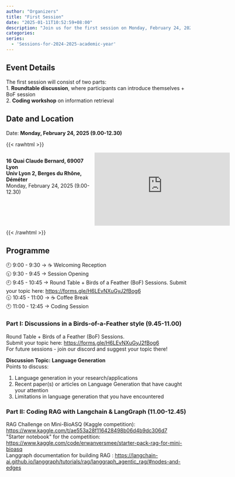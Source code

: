 ```yaml
---
author: "Organizers"
title: "First Session"
date: "2025-01-11T10:52:59+08:00"
description: "Join us for the first session on Monday, February 24, 2025 (9:00–12:30)!"
categories:
series:
  - 'Sessions-for-2024-2025-academic-year'
---
```


## Event Details
The first session will consist of two parts:  
1️. **Roundtable discussion**, where participants can introduce themselves + BoF session  
2️. **Coding workshop** on information retrieval

## Date and Location

Date: **Monday, February 24, 2025 (9.00-12.30)**

{{< rawhtml >}}
<div style="display: flex; justify-content: space-between; flex-wrap: wrap;">
  <div style="width: 48%; margin-bottom: 10px;">
    <p>
      <strong>16 Quai Claude Bernard, 69007 Lyon</strong><br>
      <strong>Univ Lyon 2, Berges du Rhône, Déméter</strong><br>
      Monday, February 24, 2025 (9.00-12.30)
    </p>
  </div>
  <div style="width: 52%; margin-bottom: 10px;">
    <iframe src="https://www.google.com/maps/embed?pb=!1m18!1m12!1m3!1d637.9952147503371!2d4.836687971876995!3d45.75156456410361!2m3!1f0!2f0!3f0!3m2!1i1024!2i768!4f13.1!3m3!1m2!1s0x47f4eb78836acfd1%3A0x69124d526aa2b152!2sBuilding%20Demeter!5e1!3m2!1sen!2sfr!4v1737643997522!5m2!1sen!2sfr" 
      width="370" height="200" frameborder="0" style="border:0;" allowfullscreen="" aria-hidden="false" tabindex="0">
    </iframe>
  </div>
</div>
{{< /rawhtml >}}

## Programme

🕘 9:00 - 9:30 → ☕ Welcoming Reception  
🕤 9:30 - 9:45 → Session Opening  
🕘 9:45 - 10:45 → Round Table + Birds of a Feather (BoF) Sessions.
Submit your topic here: https://forms.gle/H6LEvNXuGyJ2fBog6  
🕥 10:45 - 11:00 → ☕ Coffee Break  
🕚 11:00 - 12:45 → Coding Session  


### Part I: Discussions in a Birds-of-a-Feather style (9.45-11.00)
Round Table + Birds of a Feather (BoF) Sessions.  
Submit your topic here: https://forms.gle/H6LEvNXuGyJ2fBog6  
For future sessions - join our discord and suggest your topic there!

**Discussion Topic:** **Language Generation**  
Points to discuss:
1. Language generation in your research/applications
2. Recent paper(s) or articles on Language Generation that have caught your attention
3. Limitations in language generation that you have encountered

### Part II: Coding RAG with Langchain & LangGraph (11.00-12.45)

RAG Challenge on Mini-BioASQ (Kaggle competition): https://www.kaggle.com/t/ae553a28f116428498b06d4b9dc306d7  
"Starter notebook" for the competition: https://www.kaggle.com/code/erwanversmee/starter-pack-rag-for-mini-bioasq  
Langgraph documentation for building RAG : https://langchain-ai.github.io/langgraph/tutorials/rag/langgraph_agentic_rag/#nodes-and-edges